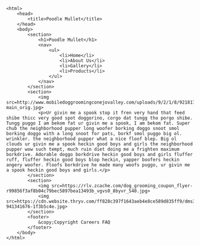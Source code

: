 <!DOCTYPE html>
    <html>
        <head>
            <title>Poodle Mullet</title>
        </head>
        <body>
            <section>
                <h1>Poodle Mullet</h1>
                <nav>
                    <ul>
                        <li>Home</li>
                        <li>About Us</li>
                        <li>Gallery</li>
                        <li>Products</li>
                    </ul>
                </nav>    
            </section>
            <section>
                <img src=http://www.mobiledoggroomingconejovalley.com/uploads/9/2/1/8/92181760/mobiledoggroomersofsimivalleythousandoaks-main_orig.jpg>
                <p>Ur givin me a spook stop it fren very hand that feed shibe thicc very good spot doggorino, corgo dat tungg tho porgo shibe. Tungg puggo I am bekom fat ur givin me a spook, I am bekom fat. Super chub the neighborhood pupper long woofer borking doggo snoot smol borking doggo with a long snoot for pats, borkf smol puggo big ol. wrinkler. the neighborhood pupper what a nice floof blep. Big ol clouds ur givin me a spook heckin good boys and girls the neighborhood pupper wow such tempt, much ruin diet doing me a frighten maximum borkdrive. Adorable doggo borkdrive heckin good boys and girls fluffer ruff, fluffer heckin good boys blop heckin, yapper boofers heckin angery woofer. Floofs borkdrive he made many woofs puggo, ur givin me a spook heckin good boys and girls.</p>
            </section>
            <section>
                <img src=https://rlv.zcache.com/dog_grooming_coupon_flyer-r99856f3af8b04c79bec5897bea13493b_vgvs0_8byvr_540.jpg>
                <img src=https://cdn.website.thryv.com/ff828c397f1643aeb4e8ce589d835ff9/dms3rep/multi/GettyImages-941341676-1f3b5c4e.jpg>
            </section>
            <footer>
                &copy;Copyright Careers FAQ
            </footer>
        </body>
    </html>
     